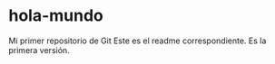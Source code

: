 # hola-mundo
Mi primer repositorio de Git
Este es el readme correspondiente.  Es la primera versión.
